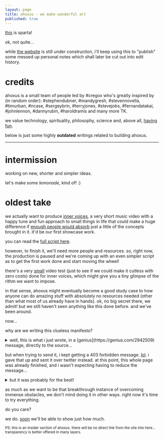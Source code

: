 ```yaml
---
layout: page
title: ahoxus - we make wanderful art
published: true
---
```


[this](https://gitter.im/ahoxus/) is sparta!

ok, not quite...

while [the website](//ahoxus.org) is still under construction, i'll keep using this to "publish" some messed up personal notes which shall later be cut out into edit history.

# credits

ahoxus is a small team of people led by #cregox who's greatly inspired by (in random order): #stephendubner, #mandygresh, #stevennovella, #timurban, #ncase, #sergeybrin, #terryjones, #stevejobs, #fernandatakai, #johnlennon, #dannyrubin, #haroldramis and many more TK.

we value technology, spirituality, philosophy, science and, above all, [having fun](/tv).

below is just some highly **outdated** writings related to building ahoxus.

---

# intermission

working on new, shorter and simpler ideas.

let's make some *lemonade*, kind of! :)

# oldest take

we actually want to produce [inner voices](https://trello.com/b/2m0jFNqT/inner-voices), a very short music video with a happy tune and fun approach to small things in life that could make a huge difference if [enough people would absorb](https://ncase.me/crowds/) just a little of the concepts brought in it. it'd be our first showcase work.

you can read the [full script here](https://docs.google.com/document/d/1fxKT1NOhUoV2Ziq1q1pwqZC9w6iz9yPJYcSGN5zGThw/edit?usp=sharing).

however, to finish it, we'll need more people and resources. so, right now, the production is paused and we're coming up with an even simpler script as to get the first work done and start moving the wheel!

there's a very [small](https://photos.app.goo.gl/uwfqsslurcNkJLaJ3) video test (just to see if we could make it cutless with zero costs) done for inner voices, which might give you a tiny glimpse of the rithm we want to impose.

in that sense, ahoxus might eventually become a good study case to how anyone can do amazing stuff with absolutely no resources needed (other than what most of us already have in hands). ok, no big secret there, we admit! but we still haven't seen anything like this done before. and we've been around.

now...

why are we writing this clueless manifesto?

<details>
<summary markdown="span">well, this is what i just wrote, in a [genius](https://genius.com/2942509) message, directly to the source...</summary>

> hey there, sia girl!
> 
> i was amazed to see you've came to genius (even if it's not really you). and that, along with reading you've got ziegler after a tweet, got me into thinking i should try it too! so...
> 
> we've got [this music video script](https://docs.google.com/document/d/1zN8fGLmfs5DHWXHbCugltkAPIwjM56wOkQLctEpOmnY/edit?ts=5af1b954) (along with many similar ideas) that i'll probably start pitching as:
> 
> - inner voices is emotional like sia's, but happy and lyric-less. it's also cutless like gambino's, but with no politics ever. perhaps we can add meaningless lyrics, to improve the production value. keep in mind, however, the main take away messages should always be on video, something as culture-independent as possible!
> 
> from the following link you can see everything we and i've done so far (including the script and some very amateur video testing), and go as deeps as you wish into my oddly artistic mind: http://cregox.net/ahoxus
</details>

but when trying to send it, i kept getting a 403 forbidden message. [lol](https://genius.com/discussions/284677-How-can-i-message-an-artist). i gave that up and sent it over twitter instead. at this point, this whole page was already finished, and i wasn't expecting having to reduce the message...

<details>
<summary markdown="span">but it was probably for the best!</summary>

> @Sia hey there, sia girl! check out the music video script in: http://cregox.net/ahoxus and this is the pitch: "inner voices" is emotional like sia’s, but happy and lyric-less. it’s also cutless like gambino’s, but with no politics ever. all as culture-independent as possible!
</details>

as much as we want to be that breakthrough instance of overcoming immense obstacles, we don't mind doing it in other ways. right now it's time to try everything.

do you care?

we do. [soon](//ahoxus.org) we'll be able to show just how much.

<small>PS: this is an insider section of ahoxus. there will be no direct link from the site into here... transparency is better offered in many layers.</small>
